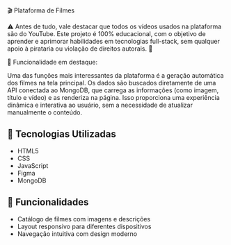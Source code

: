 🎬 Plataforma de Filmes

⚠️ Antes de tudo, vale destacar que todos os vídeos usados na plataforma são do YouTube. 
Este projeto é 100% educacional, com o objetivo de aprender e aprimorar habilidades em
tecnologias full-stack, sem qualquer apoio à pirataria ou violação de direitos autorais. 🙌

🌟 Funcionalidade em destaque:

Uma das funções mais interessantes da plataforma é a geração automática dos filmes na tela principal.
Os dados são buscados diretamente de uma API conectada ao MongoDB, que carrega as informações (como imagem, título e vídeo)
e as renderiza na página. Isso proporciona uma experiência dinâmica e interativa ao usuário, sem a necessidade de atualizar 
manualmente o conteúdo.

## 🚀 Tecnologias Utilizadas

- HTML5  
- CSS 
- JavaScript
- Figma
- MongoDB

## 🎯 Funcionalidades

- Catálogo de filmes com imagens e descrições 
- Layout responsivo para diferentes dispositivos  
- Navegação intuitiva com design moderno  
